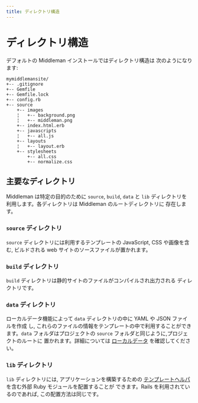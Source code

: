 ```yaml
---
title: ディレクトリ構造
---
```


# ディレクトリ構造

デフォルトの Middleman インストールではディレクトリ構造は
次のようになります:

```
mymiddlemansite/
+-- .gitignore
+-- Gemfile
+-- Gemfile.lock
+-- config.rb
+-- source
    +-- images
    ¦   +-- background.png
    ¦   +-- middleman.png
    +-- index.html.erb
    +-- javascripts
    ¦   +-- all.js
    +-- layouts
    ¦   +-- layout.erb
    +-- stylesheets
        +-- all.css
        +-- normalize.css
```

## 主要なディレクトリ

Middleman は特定の目的のために `source`, `build`, `data` と `lib` ディレクトリを
利用します。各ディレクトリは Middleman のルートディレクトリに
存在します。

### `source` ディレクトリ

`source` ディレクトリには利用するテンプレートの JavaScript, CSS や画像を含む,
 ビルドされる web サイトのソースファイルが置かれます。

### `build` ディレクトリ

`build` ディレクトリは静的サイトのファイルがコンパイルされ出力される
ディレクトリです。

### `data` ディレクトリ

ローカルデータ機能によって `data` ディレクトリの中に YAML や JSON ファイルを作成
し, これらのファイルの情報をテンプレートの中で利用することができます。`data`
フォルダはプロジェクトの `source` フォルダと同じように,プロジェクトのルートに
置かれます。詳細については [ローカルデータ][Data Files] を確認してください。

### `lib` ディレクトリ

`lib` ディレクトリには, アプリケーションを構築するための
[テンプレートヘルパ][helpers] を含む外部 Ruby モジュールを配置することが
できます。Rails を利用されているのであれば, この配置方法は同じです。

  [Data Files]: /jp/advanced/data-files/
  [helpers]: /jp/basics/helper-methods/
